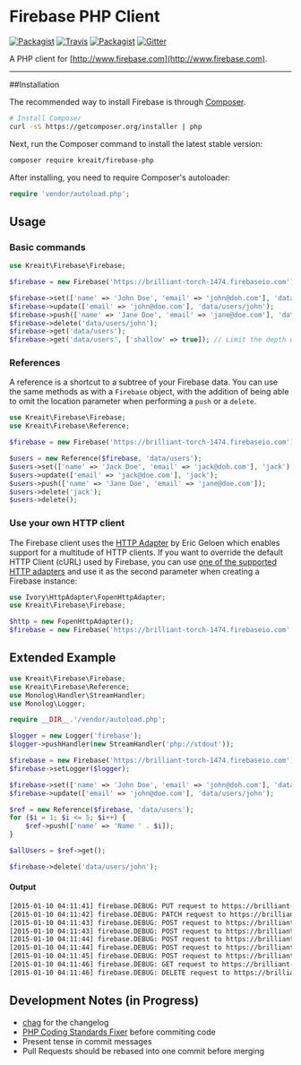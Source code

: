 # Firebase PHP Client

[![Packagist](https://img.shields.io/packagist/v/kreait/firebase-php.svg?style=flat-square)](https://packagist.org/packages/kreait/firebase-php)
[![Travis](https://img.shields.io/travis/kreait/firebase-php.svg?style=flat-square)](https://travis-ci.org/kreait/firebase-php)
[![Packagist](https://img.shields.io/packagist/l/kreait/firebase-php.svg?style=flat-square)](https://github.com/kreait/firebase-php/blob/master/LICENSE)
[![Gitter](https://img.shields.io/badge/Gitter-Join%20Chat-45cba1.svg?style=flat-square)](https://gitter.im/kreait/firebase-php)

A PHP client for [http://www.firebase.com](http://www.firebase.com).

---

##Installation

The recommended way to install Firebase is through
[Composer](http://getcomposer.org).

```bash
# Install Composer
curl -sS https://getcomposer.org/installer | php
```

Next, run the Composer command to install the latest stable version:

```bash
composer require kreait/firebase-php
```

After installing, you need to require Composer's autoloader:

```php
require 'vendor/autoload.php';
```

## Usage

### Basic commands

```php
use Kreait\Firebase\Firebase;

$firebase = new Firebase('https://brilliant-torch-1474.firebaseio.com');

$firebase->set(['name' => 'John Doe', 'email' => 'john@doh.com'], 'data/users/john');
$firebase->update(['email' => 'john@doe.com'], 'data/users/john');
$firebase->push(['name' => 'Jane Doe', 'email' => 'jane@doe.com'], 'data/users');
$firebase->delete('data/users/john');
$firebase->get('data/users');
$firebase->get('data/users', ['shallow' => true]); // Limit the depth of the data received

```

### References

A reference is a shortcut to a subtree of your Firebase data. You can use the same methods as with a `Firebase` object, with the addition of being able to omit the location parameter when performing a `push` or a `delete`.

```php
use Kreait\Firebase\Firebase;
use Kreait\Firebase\Reference;

$firebase = new Firebase('https://brilliant-torch-1474.firebaseio.com');

$users = new Reference($firebase, 'data/users');
$users->set(['name' => 'Jack Doe', 'email' => 'jack@doh.com'], 'jack');
$users->update(['email' => 'jack@doe.com'], 'jack');
$users->push(['name' => 'Jane Doe', 'email' => 'jane@doe.com']);
$users->delete('jack');
$users->delete();
```

### Use your own HTTP client

The Firebase client uses the [HTTP Adapter](https://github.com/egeloen/ivory-http-adapter) by Eric Geloen which enables support for a multitude of HTTP clients. If you want to override the default HTTP Client (cURL) used by Firebase, you can use [one of the supported HTTP adapters](https://github.com/egeloen/ivory-http-adapter/blob/master/doc/adapters.md) and use it as the second parameter when creating a Firebase instance:

```php
use Ivory\HttpAdapter\FopenHttpAdapter;
use Kreait\Firebase\Firebase;

$http = new FopenHttpAdapter();
$firebase = new Firebase('https://brilliant-torch-1474.firebaseio.com', $http);
```

## Extended Example

```php
use Kreait\Firebase\Firebase;
use Kreait\Firebase\Reference;
use Monolog\Handler\StreamHandler;
use Monolog\Logger;

require __DIR__.'/vendor/autoload.php';

$logger = new Logger('firebase');
$logger->pushHandler(new StreamHandler('php://stdout'));

$firebase = new Firebase('https://brilliant-torch-1474.firebaseio.com');
$firebase->setLogger($logger);

$firebase->set(['name' => 'John Doe', 'email' => 'john@doh.com'], 'data/users/john');
$firebase->update(['email' => 'john@doe.com'], 'data/users/john');

$ref = new Reference($firebase, 'data/users');
for ($i = 1; $i <= 5; $i++) {
    $ref->push(['name' => 'Name ' . $i]);
}

$allUsers = $ref->get();

$firebase->delete('data/users/john');
```

#### Output

```bash
[2015-01-10 04:11:41] firebase.DEBUG: PUT request to https://brilliant-torch-1474.firebaseio.com/data/users/john.json {"data_sent":{"name":"John Doe","email":"john@doh.com"}} []
[2015-01-10 04:11:42] firebase.DEBUG: PATCH request to https://brilliant-torch-1474.firebaseio.com/data/users/john.json {"data_sent":{"email":"john@doe.com"}} []
[2015-01-10 04:11:43] firebase.DEBUG: POST request to https://brilliant-torch-1474.firebaseio.com/data/users.json {"data_sent":{"name":"Name 1"}} []
[2015-01-10 04:11:43] firebase.DEBUG: POST request to https://brilliant-torch-1474.firebaseio.com/data/users.json {"data_sent":{"name":"Name 2"}} []
[2015-01-10 04:11:44] firebase.DEBUG: POST request to https://brilliant-torch-1474.firebaseio.com/data/users.json {"data_sent":{"name":"Name 3"}} []
[2015-01-10 04:11:44] firebase.DEBUG: POST request to https://brilliant-torch-1474.firebaseio.com/data/users.json {"data_sent":{"name":"Name 4"}} []
[2015-01-10 04:11:45] firebase.DEBUG: POST request to https://brilliant-torch-1474.firebaseio.com/data/users.json {"data_sent":{"name":"Name 5"}} []
[2015-01-10 04:11:46] firebase.DEBUG: GET request to https://brilliant-torch-1474.firebaseio.com/data/users.json [] []
[2015-01-10 04:11:46] firebase.DEBUG: DELETE request to https://brilliant-torch-1474.firebaseio.com/data/users/john.json [] []
```


## Development Notes (in Progress)

- [chag](https://github.com/mtdowling/chag) for the changelog
- [PHP Coding Standards Fixer](http://cs.sensiolabs.org) before commiting code
- Present tense in commit messages
- Pull Requests should be rebased into one commit before merging

